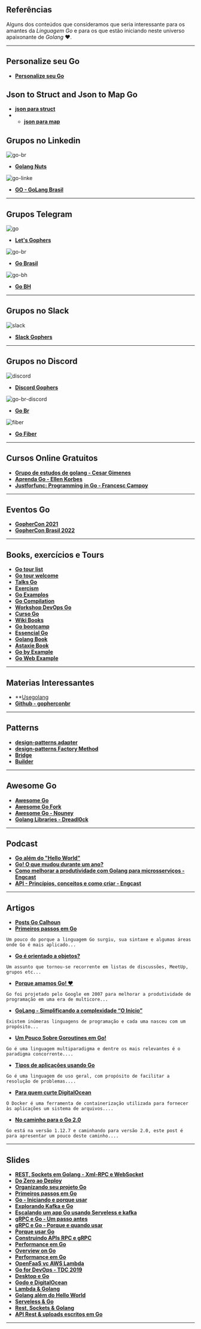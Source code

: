 ## Referências

Alguns dos conteúdos que consideramos que seria interessante para os amantes da *Linguagem Go* e para os que estão iniciando neste universo apaixonante de *Golang* ❤️. 
***

## Personalize seu Go
* **[Personalize seu Go](https://gopherize.me/)**

## Json to Struct and Json to  Map Go

* **[json para struct](https://mholt.github.io/json-to-go/)**
* * **[json para map](https://rodrigo-brito.github.io/json-to-go-map/)**
  
## Grupos no Linkedin

![go-br](https://user-images.githubusercontent.com/31008900/145086015-0c73488a-33e0-47b1-af7a-a218e788b9c5.png)
* **[Golang Nuts](https://www.linkedin.com/groups/3712244/)**

![go-linke](https://user-images.githubusercontent.com/31008900/145089344-8eb54445-9909-44eb-910c-e2a54445b3e3.png)
* **[GO - GoLang Brasil](https://www.linkedin.com/groups/12444017/)**
***

## Grupos Telegram

![go](https://user-images.githubusercontent.com/31008900/145082563-9dbfe808-ee4e-460a-8334-cba36deb5220.png)
* **[Let's Gophers](https://t.me/letsgophers)**

![go-br](https://user-images.githubusercontent.com/31008900/145082658-cfb3ed7a-38c3-4def-9668-5e6ce17b8019.png)
* **[Go Brasil](https://t.me/go_br)**

![go-bh](https://user-images.githubusercontent.com/31008900/145082708-267eb39f-1f22-47c7-b124-d16d8d949e61.png)
* **[Go BH](https://t.me/go_bh)**
***

## Grupos no Slack

![slack](https://user-images.githubusercontent.com/31008900/145082751-d624dca7-0261-48cb-a0d6-7dc9eeebfc6f.png)
* **[Slack Gophers](https://gophers.slack.com/)**
***

## Grupos no Discord

![discord](https://user-images.githubusercontent.com/31008900/145082782-af7cbb5a-dbcb-42a7-b030-945ec7e7e2dd.png)
* **[Discord Gophers](https://discord.gg/wGdtwgAK)**

![go-br-discord](https://user-images.githubusercontent.com/31008900/145087301-39f72870-5961-4af9-b850-4bd8c6bf47ad.png)
* **[Go Br](https://discord.gg/AEWFttuS)**

![fiber](https://user-images.githubusercontent.com/31008900/145087957-bc373fca-1f92-4fad-ae86-0d122a8e3617.png)
* **[Go Fiber](https://discord.com/invite/bSnH7db)**
***

## Cursos Online Gratuitos

* **[Grupo de estudos de golang - Cesar Gimenes](https://www.youtube.com/channel/UCxRoRvJi7NbC2boKAV70t_g)**
* **[Aprenda Go - Ellen Korbes](https://www.youtube.com/channel/UCxD5EE0H7qOhRr0tIVsOZPQ)**
* **[Justforfunc: Programming in Go - Francesc Campoy](https://www.youtube.com/c/JustForFunc/videos)**
***

## Eventos Go
* **[GopherCon 2021](https://www.youtube.com/watch?v=35eIxI_n5ZM)** 
* **[GopherCon Brasil 2022](https://gopherconbr.org/)**
***

## Books, exercícios e Tours

* **[Go tour list](https://go.dev/tour/list)**
* **[Go tour welcome](https://go.dev/tour/welcome/1)**
* **[Talks Go](https://github.com/gobelohorizonte/gotalks)**
* **[Exercism](https://exercism.org/tracks/go)**
* **[Go Examplos](https://github.com/jeffotoni/goexample)**
* **[Go Compilation](https://github.com/jeffotoni/gocompilation)**
* **[Workshop DevOps Go](https://github.com/jeffotoni/goworkshopdevops)**
* **[Curso Go](https://github.com/jeffotoni/codenation.dev)**
* **[Wiki Books](https://github.com/golang/go/wiki/Books)**
* **[Go bootcamp](https://www.golangbootcamp.com/book/)**
* **[Essencial Go](https://www.programming-books.io/essential/go/)**
* **[Golang Book](https://www.golang-book.com/)**
* **[Astaxie Book](https://astaxie.gitbooks.io/build-web-application-with-golang/content/pt-br/)**
* **[Go by Example](https://gobyexample.com/)**
* **[Go Web Example](https://gowebexamples.com/templates)**
***

## Materias Interessantes
* **[Usegolang](https://www.usegolang.com/#sample)
* **[Github - gopherconbr](https://github.com/gopherconbr/gopherconbr.org)**
***

## Patterns

* **[design-patterns adapter](https://refactoring.guru/pt-br/design-patterns/adapter/go/example)**
* **[design-patterns Factory Method](https://refactoring.guru/pt-br/design-patterns/factory-method/go/example)**
* **[Bridge](https://refactoring.guru/pt-br/design-patterns/bridge/go/example)**
* **[Builder](https://refactoring.guru/pt-br/design-patterns/builder/go/example)**
***

## Awesome Go

* **[Awesome Go](https://go.libhunt.com/)**
* **[Awesome Go Fork](https://ma124.github.io/awesome-go-fork/)**
* **[Awesome Go - Nouney](https://github.com/nouney/awesome-go)**
* **[Golang Libraries - Dreadl0ck](https://github.com/dreadl0ck/golang-libs)**
***

## Podcast

* **[Go além do "Hello World"](https://open.spotify.com/episode/4ftCLrN0Zf8TVVRKEqhAdF?go=1&sp_cid=6537e811b177994ef3969d14520b7d74&utm_source=embed_player_p&utm_medium=desktop&nd=1)**
* **[Go! O que mudou durante um ano?](https://open.spotify.com/episode/7gW4c94bV8ZWlDxM5bqeRp?go=1&sp_cid=6537e811b177994ef3969d14520b7d74&utm_source=embed_player_p&utm_medium=desktop&nd=1)**
* **[Como melhorar a produtividade com Golang para microsserviços - Engcast](https://open.spotify.com/episode/0utzxhGX9fF72PPDzMK23Q?go=1&sp_cid=6537e811b177994ef3969d14520b7d74&utm_source=embed_player_p&utm_medium=desktop&nd=1)**
* **[API - Princípios, conceitos e como criar - Engcast](https://open.spotify.com/episode/7xMeFs3KjbYcXksm2gZmfB?go=1&sp_cid=6537e811b177994ef3969d14520b7d74&utm_source=embed_player_p&utm_medium=desktop&nd=1)**
***

## Artigos

* **[Posts Go Calhoun](https://www.calhoun.io/)**
* **[Primeiros passos em Go](https://jeffotoni.medium.com/primeiros-passos-em-go-e1e28b7ff5d3)**
```
Um pouco do porque a linguagem Go surgiu, sua sintaxe e algumas áreas onde Go é mais aplicado... 
```
* **[Go é orientado a objetos?](https://jeffotoni.medium.com/go-%C3%A9-orientada-a-objetos-f600d226b1f6)**
```
Um assunto que tornou-se recorrente em listas de discussões, MeetUp, grupos etc... 
```
* **[Porque amamos Go! ❤️](https://jeffotoni.medium.com/porque-amamos-go-ea27ec919c53)**
```
Go foi projetado pelo Google em 2007 para melhorar a produtividade de programação em uma era de multicore... 
```
* **[GoLang - Simplificando a complexidade “O Inicio”](https://jeffotoni.medium.com/golang-simplificando-a-complexidade-o-inicio-145371d67711)**
```
Existem inúmeras linguagens de programação e cada uma nasceu com um propósito... 
```
* **[Um Pouco Sobre Goroutines em Go!](https://www.linkedin.com/pulse/goroutines-e-concorr%C3%AAncia-jefferson-otoni-lima/)**
```
Go é uma linguagem multiparadigma e dentre os mais relevantes é o paradigma concorrente.... 
```
* **[Tipos de aplicações usando Go](https://www.linkedin.com/pulse/tipos-de-aplica%C3%A7%C3%B5es-usando-go-jefferson-otoni-lima/)**
```
Go é uma linguagem de uso geral, com propósito de facilitar a resolução de problemas.... 
```
* **[Para quem curte DigitalOcean](https://www.linkedin.com/pulse/para-quem-curte-digital-ocean-jefferson-otoni-lima/)**
```
O Docker é uma ferramenta de containerização utilizada para fornecer às aplicações um sistema de arquivos.... 
```
* **[No caminho para o Go 2.0](https://www.linkedin.com/pulse/caminho-para-o-go-20-jefferson-otoni-lima/)**
```
Go está na versão 1.12.7 e caminhando para versão 2.0, este post é para apresentar um pouco deste caminho.... 
```
***

## Slides

* **[REST, Sockets em Golang -  Xml-RPC e WebSocket](https://go-talks.appspot.com/github.com/gobelohorizonte/gotalks/restful.slide#1)**
* **[Do Zero ao Deploy](https://go-talks.appspot.com/github.com/gobelohorizonte/gotalks/restful.slide#1)**
* **[Organizando seu projeto Go](https://speakerdeck.com/jeffotoni/organizando-seu-projeto-go)**
* **[Primeiros passos em Go](https://speakerdeck.com/jeffotoni/primeiros-passos-em-go)**
* **[Go - Iniciando e porque usar](https://speakerdeck.com/jeffotoni/go-iniciando-e-por-que-usar)**
* **[Explorando Kafka e Go](https://speakerdeck.com/jeffotoni/kafka-e-go)**
* **[Escalando um app Go usando Serveless e kafka](https://speakerdeck.com/jeffotoni/escalando-um-app-go-usando-serverless-e-kafka)**
* **[gRPC e Go - Um passo antes](https://speakerdeck.com/jeffotoni/grpc-e-go-um-passo-antes)**
* **[gRPC e Go - Porque e quando usar](https://speakerdeck.com/jeffotoni/grpc-e-go-porque-e-quando-usar)**
* **[Porque usar Go](https://speakerdeck.com/jeffotoni/porque-usar-go)**
* **[Construindo APIs RPC e gRPC](https://speakerdeck.com/jeffotoni/construindo-apis-rpc-e-grpc)**
* **[Performance em Go](https://speakerdeck.com/jeffotoni/performance-em-go)**
* **[Overview on Go](https://speakerdeck.com/jeffotoni/overview-on-go)**
* **[Performance em Go](https://speakerdeck.com/jeffotoni/performance-em-go)**
* **[OpenFaaS vc AWS Lambda](https://speakerdeck.com/jeffotoni/openfaas-vs-aws-lambda)**
* **[Go for DevOps - TDC 2019](https://speakerdeck.com/jeffotoni/tdc-2019-bh)**
* **[Desktop e Go](https://speakerdeck.com/jeffotoni/desktop-e-go)**
* **[Godo e DigitalOcean](https://speakerdeck.com/jeffotoni/godo-e-digitalocean)**
* **[Lambda & Golang](https://speakerdeck.com/jeffotoni/lambda-and-golang)**
* **[Golang além do Hello World](https://speakerdeck.com/jeffotoni/golang-alem-do-hello-world)**
* **[Serveless & Go](https://speakerdeck.com/jeffotoni/serverless-and-go)**
* **[Rest, Sockets & Golang](https://speakerdeck.com/jeffotoni/rest-sockets-and-golang)**
* **[API Rest & uploads escritos em Go](https://speakerdeck.com/jeffotoni/api-rest-and-uploads-escrito-em-go)**
***
